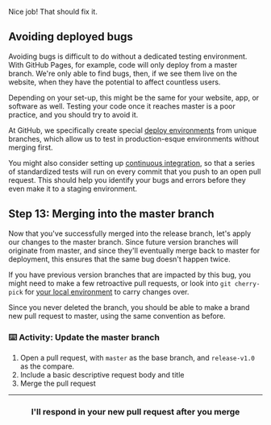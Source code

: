 Nice job! That should fix it.

## Avoiding deployed bugs

Avoiding bugs is difficult to do without a dedicated testing environment. With GitHub Pages, for example, code will only deploy from a master branch. We're only able to find bugs, then, if we see them live on the website, when they have the potential to affect countless users.

Depending on your set-up, this might be the same for your website, app, or software as well. Testing your code once it reaches master is a poor practice, and you should try to avoid it.

At GitHub, we specifically create special [deploy environments](https://githubengineering.com/deploying-branches-to-github-com/#deploy-environments) from unique branches, which allow us to test in production-esque environments without merging first.

You might also consider setting up [continuous integration](https://github.com/marketplace/category/continuous-integration), so that a series of standardized tests will run on every commit that you push to an open pull request. This should help you identify your bugs and errors before they even make it to a staging environment.

## Step 13: Merging into the master branch

Now that you've successfully merged into the release branch, let's apply our changes to the master branch. Since future version branches will originate from master, and since they'll eventually merge back to master for deployment, this ensures that the same bug doesn't happen twice.

If you have previous version branches that are impacted by this bug, you might need to make a few retroactive pull requests, or look into `git cherry-pick` for [your local environment](https://git-scm.com/docs/git-cherry-pick) to carry changes over.

Since you never deleted the branch, you should be able to make a brand new pull request to master, using the same convention as before.

### :keyboard: Activity: Update the master branch

1. Open a pull request, with `master` as the base branch, and `release-v1.0` as the compare.
1. Include a basic descriptive request body and title
1. Merge the pull request

<hr>
<h3 align="center">I'll respond in your new pull request after you merge</h3>
